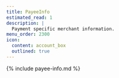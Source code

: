 ```yaml
---
title: PayeeInfo
estimated_read: 1
description: |
  Payment specific merchant information.
menu_order: 2300
icon:
  content: account_box
  outlined: true
---
```


{% include payee-info.md %}

